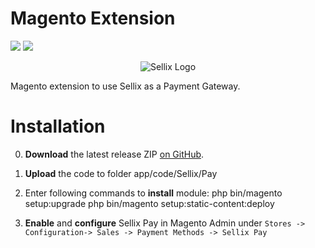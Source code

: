 # Magento Extension

![](https://img.shields.io/badge/Sellix-Magento-blueviolet) ![](https://img.shields.io/badge/Version-v1.0.0-green)

<p align="center">
  <img src="https://cdn.sellix.io/cdn-cgi/image/w=500,h=500/static/logo/main.png" alt="Sellix Logo"/>
</p>

Magento extension to use Sellix as a Payment Gateway.

# Installation

0. **Download** the latest release ZIP [on GitHub](https://github.com/Sellix/magento/releases).

1. **Upload** the code to folder app/code/Sellix/Pay

1. Enter following commands to **install** module:
   php bin/magento setup:upgrade
   php bin/magento setup:static-content:deploy

2. **Enable** and **configure** Sellix Pay in Magento Admin under `Stores -> Configuration-> Sales -> Payment Methods -> Sellix Pay`